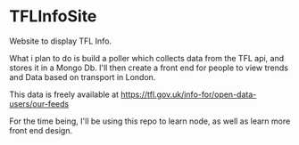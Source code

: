 # TFLInfoSite
Website to display TFL Info.

What i plan to do is build a poller which collects data from the TFL api, and stores it in a Mongo Db.
I'll then create a front end for people to view trends and Data based on transport in London.

This data is freely available at https://tfl.gov.uk/info-for/open-data-users/our-feeds

For the time being, I'll be using this repo to learn node, as well as learn more front end design.
